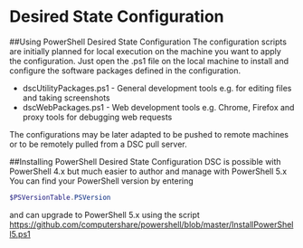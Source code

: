 # Desired State Configuration

##Using PowerShell Desired State Configuration
The configuration scripts are initially planned for local execution on the machine you want to apply the configuration.
Just open the .ps1 file on the local machine to install and configure the software packages defined in the configuration.

* dscUtilityPackages.ps1 - General development tools e.g. for editing files and taking screenshots
* dscWebPackages.ps1 - Web development tools e.g. Chrome, Firefox and proxy tools for debugging web requests

The configurations may be later adapted to be pushed to remote machines or to be remotely pulled from a DSC pull server.

##Installing PowerShell Desired State Configuration
DSC is possible with PowerShell 4.x but much easier to author and manage with PowerShell 5.x
You can find your PowerShell version by entering 
````powershell
$PSVersionTable.PSVersion 
````
and can upgrade to PowerShell 5.x using the script 
https://github.com/computershare/powershell/blob/master/InstallPowerShell5.ps1
